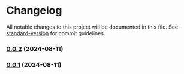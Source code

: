 # Changelog

All notable changes to this project will be documented in this file. See [standard-version](https://github.com/conventional-changelog/standard-version) for commit guidelines.

### [0.0.2](https://github.com/SebastianLl28/express-template/compare/v0.0.1...v0.0.2) (2024-08-11)

### [0.0.1](https://github.com/SebastianLl28/express-template/compare/v0.0.4...v0.0.1) (2024-08-11)
